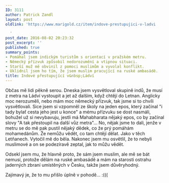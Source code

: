 ```yaml
---
ID: 3111
author: Patrick Zandl
layout: post
oldlink: 'https://www.marigold.cz/item/indove-prestupujici-v-ladvi

  '
post_date: 2016-08-02 20:23:32
post_excerpt: ''
published: true
summary_points:
- Pomáhal jsem indickým turistům s orientací v pražském metru.
- Německý přízvuk způsobil nedorozumění a vtipnou situaci.
- Starší muž mě obvinil z pomoci muslimům a vyvolal konflikt.
- Uklidnil jsem ho tím, že jsem muslim pracující na ruské ambasádě.
title: Indové přestupující v&nbsp;Ládví
---
```


Občas mě lidi pěkně serou. Dneska jsem vysvětloval skupině indů, že musí z metra na Ládví vystoupit a jet až dalším, když chtějí do Letnan. Anglicky moc nerozuměli, nebo mám moc  německý přízvuk, tak jsme si to chvíli vysvětlovali. Sice jsem si vzpomněl ze školy na jeden epos, který začínal "i tady bylať cesta jeho jest u konce" a mému  přízvuku se dost nasmáli, bohužel už si nevybavuju, jestli má Mahabharata nějaký epos, co by začínal slovy "A tak přestoupil na další vůz metra"... 
No, nějak jsme to dali, jenže v metru se do mě pak pustil nějaký dědek, co že prý pomáhám mohamedánům. Že nemůžu vědět, co tam chtějí dělat. Jako v těch Letňanech.
Vytočil mě do běla. Nakonec jsem mu osvětlil, že to nebyli muslimové a on se podezíravě zeptal, jak to můžu vědět. 

Odsekl jsem mu, že hlavně proto, že sám jsem muslim, ale mě se bát nemusí, protože dělám na ruské ambasádě a mám na starosti ostrahu jaderných zbraní umístěných v Česku, takže jsem důvěryhodný.

Zajímavý je, že to mu přišlo úplně v pohodě... :(((